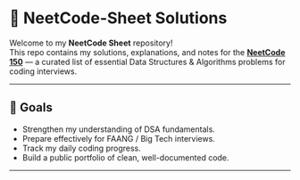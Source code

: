 # 🧠 NeetCode-Sheet Solutions

Welcome to my **NeetCode Sheet** repository!  
This repo contains my solutions, explanations, and notes for the **[NeetCode 150](https://neetcode.io/practice)** — a curated list of essential Data Structures & Algorithms problems for coding interviews.

---

## 🚀 Goals
- Strengthen my understanding of DSA fundamentals.
- Prepare effectively for FAANG / Big Tech interviews.
- Track my daily coding progress.
- Build a public portfolio of clean, well-documented code.

---

